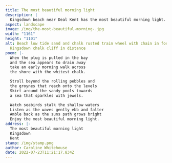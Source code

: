 ```yaml
---
title: The most beautiful morning light
description: |
  Kingsdown beach near Deal Kent has the most beautiful morning light.
aspect: landscape
image: /img/the-most-beautiful-morning-.jpg
width: "1161"
height: "1101"
alt: Beach low tide sand and chalk rusted train wheel with chain in foreground
  Kingsdown chalk cliff in distance
poem: |-
  When the plug is pulled in the bay 
  and the sea appears to drain away 
  take an early morning walk across 
  the shore with the whitest chalk.

  Stroll beyond the rolling pebbles and
  the groynes that reach onto the levels
  Skirt around the sandy pools towards
  a sea that sparkles with jewels.

  Watch seabirds stalk the shallow waters
  Listen as the waves gently ebb and falter
  Amble back as the suns path grows bright
  Enjoy the most beautiful morning light.
address: |-
  The most beautiful morning light
  Kingsdown
  Kent
stamp: /img/stamp.png
author: Caroline Whitehouse
date: 2022-07-23T11:21:17.834Z
---
```

